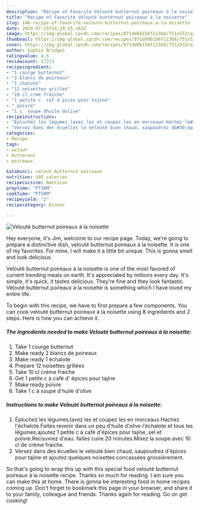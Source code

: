 ```yaml
---
description: "Recipe of Favorite Velouté butternut poireaux à la noisette"
title: "Recipe of Favorite Velouté butternut poireaux à la noisette"
slug: 146-recipe-of-favorite-veloute-butternut-poireaux-a-la-noisette
date: 2020-07-15T14:29:25.162Z
image: https://img-global.cpcdn.com/recipes/871dd8b156f113b8/751x532cq70/veloute-butternut-poireaux-a-la-noisette-photo-principale-de-la-recette.jpg
thumbnail: https://img-global.cpcdn.com/recipes/871dd8b156f113b8/751x532cq70/veloute-butternut-poireaux-a-la-noisette-photo-principale-de-la-recette.jpg
cover: https://img-global.cpcdn.com/recipes/871dd8b156f113b8/751x532cq70/veloute-butternut-poireaux-a-la-noisette-photo-principale-de-la-recette.jpg
author: Sophie Bridges
ratingvalue: 4.5
reviewcount: 17211
recipeingredient:
- "1 courge butternut"
- "2 blancs de poireaux"
- "1 chalote"
- "12 noisettes grilles"
- "10 cl crme fraiche"
- "1 petite c  caf d pices pour tajine"
- " poivre"
- "1 c  soupe dhuile dolive"
recipeinstructions:
- "Épluchez les légumes,lavez les et coupez les en morceaux.Hachez l&#39;échalote.Faites revenir dans un peu d&#39;huile d&#39;olive l&#39;échalote et tous les légumes,ajoutez 1 petite c à café d&#39;épices pour tajine, sel et poivre.Recouvrez d&#39;eau. faites cuire 20 minutes.Mixez la soupe avec 10 cl de crème fraiche."
- "Versez dans des écuelles le velouté bien chaud, saupoudrez d&#39;épices pour tajine et ajoutez quelques noisettes concassées grossièrement."
categories:
- Recipe
tags:
- velout
- butternut
- poireaux

katakunci: velout butternut poireaux 
nutrition: 105 calories
recipecuisine: American
preptime: "PT36M"
cooktime: "PT58M"
recipeyield: "2"
recipecategory: Dinner

---
```



![Velouté butternut poireaux à la noisette](https://img-global.cpcdn.com/recipes/871dd8b156f113b8/751x532cq70/veloute-butternut-poireaux-a-la-noisette-photo-principale-de-la-recette.jpg)

Hey everyone, it's Jim, welcome to our recipe page. Today, we're going to prepare a distinctive dish, velouté butternut poireaux à la noisette. It is one of my favorites. For mine, I will make it a little bit unique. This is gonna smell and look delicious.

Velouté butternut poireaux à la noisette is one of the most favored of current trending meals on earth. It's appreciated by millions every day. It's simple, it's quick, it tastes delicious. They're fine and they look fantastic. Velouté butternut poireaux à la noisette is something which I have loved my entire life.




To begin with this recipe, we have to first prepare a few components. You can cook velouté butternut poireaux à la noisette using 8 ingredients and 2 steps. Here is how you can achieve it.

<!--inarticleads1-->

##### The ingredients needed to make Velouté butternut poireaux à la noisette:

1. Take 1 courge butternut
1. Make ready 2 blancs de poireaux
1. Make ready 1 échalote
1. Prepare 12 noisettes grillées
1. Take 10 cl crème fraiche
1. Get 1 petite c à café d&#39; épices pour tajine
1. Make ready  poivre
1. Take 1 c à soupe d&#39;huile d&#39;olive




<!--inarticleads2-->

##### Instructions to make Velouté butternut poireaux à la noisette:

1. Épluchez les légumes,lavez les et coupez les en morceaux.Hachez l&#39;échalote.Faites revenir dans un peu d&#39;huile d&#39;olive l&#39;échalote et tous les légumes,ajoutez 1 petite c à café d&#39;épices pour tajine, sel et poivre.Recouvrez d&#39;eau. faites cuire 20 minutes.Mixez la soupe avec 10 cl de crème fraiche.
1. Versez dans des écuelles le velouté bien chaud, saupoudrez d&#39;épices pour tajine et ajoutez quelques noisettes concassées grossièrement.




So that's going to wrap this up with this special food velouté butternut poireaux à la noisette recipe. Thanks so much for reading. I am sure you can make this at home. There is gonna be interesting food in home recipes coming up. Don't forget to bookmark this page in your browser, and share it to your family, colleague and friends. Thanks again for reading. Go on get cooking!
